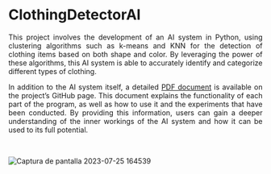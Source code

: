 # ClothingDetectorAI


<div style="text-align: justify"> 
This project involves the development of an AI system in Python, using clustering algorithms such as k-means and KNN for the detection of clothing items based on both shape and color. By leveraging the power of these algorithms, this AI system is able to accurately identify and categorize different types of clothing.

In addition to the AI system itself, a detailed [PDF document][Enllac] is available on the project’s GitHub page. This document explains the functionality of each part of the program, as well as how to use it and the experiments that have been conducted. By providing this information, users can gain a deeper understanding of the inner workings of the AI system and how it can be used to its full potential.
</div>

<br>

[Enllac]: https://github.com/YssfDevOps/ClothingDetectorAI/blob/main/InformePr%C3%A0cticaIA.pdf

![Captura de pantalla 2023-07-25 164539](https://github.com/YoussefCahouach/ClothingDetectorAI/assets/127397958/ed74b967-adba-4038-8410-73268a69edd6)
